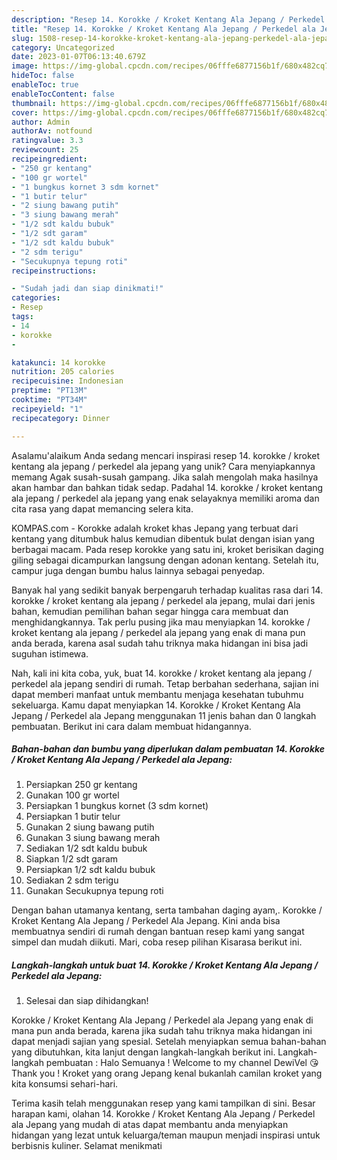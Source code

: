 ```yaml
---
description: "Resep 14. Korokke / Kroket Kentang Ala Jepang / Perkedel ala Jepang{ yang Enak"
title: "Resep 14. Korokke / Kroket Kentang Ala Jepang / Perkedel ala Jepang{ yang Enak"
slug: 1508-resep-14-korokke-kroket-kentang-ala-jepang-perkedel-ala-jepang-yang-enak
category: Uncategorized
date: 2023-01-07T06:13:40.679Z
image: https://img-global.cpcdn.com/recipes/06fffe6877156b1f/680x482cq70/14-korokke-kroket-kentang-ala-jepang-perkedel-ala-jepang-foto-resep-utama.jpg
hideToc: false
enableToc: true
enableTocContent: false
thumbnail: https://img-global.cpcdn.com/recipes/06fffe6877156b1f/680x482cq70/14-korokke-kroket-kentang-ala-jepang-perkedel-ala-jepang-foto-resep-utama.jpg
cover: https://img-global.cpcdn.com/recipes/06fffe6877156b1f/680x482cq70/14-korokke-kroket-kentang-ala-jepang-perkedel-ala-jepang-foto-resep-utama.jpg
author: Admin
authorAv: notfound
ratingvalue: 3.3
reviewcount: 25
recipeingredient:
- "250 gr kentang"
- "100 gr wortel"
- "1 bungkus kornet 3 sdm kornet"
- "1 butir telur"
- "2 siung bawang putih"
- "3 siung bawang merah"
- "1/2 sdt kaldu bubuk"
- "1/2 sdt garam"
- "1/2 sdt kaldu bubuk"
- "2 sdm terigu"
- "Secukupnya tepung roti"
recipeinstructions:

- "Sudah jadi dan siap dinikmati!"
categories:
- Resep
tags:
- 14
- korokke
- 

katakunci: 14 korokke  
nutrition: 205 calories
recipecuisine: Indonesian
preptime: "PT13M"
cooktime: "PT34M"
recipeyield: "1"
recipecategory: Dinner

---
```



Asalamu'alaikum Anda sedang mencari inspirasi resep 14. korokke / kroket kentang ala jepang / perkedel ala jepang yang unik? Cara menyiapkannya memang Agak susah-susah gampang. Jika salah mengolah maka hasilnya akan hambar dan bahkan tidak sedap. Padahal 14. korokke / kroket kentang ala jepang / perkedel ala jepang yang enak selayaknya memiliki aroma dan cita rasa yang dapat memancing selera kita.


KOMPAS.com - Korokke adalah kroket khas Jepang yang terbuat dari kentang yang ditumbuk halus kemudian dibentuk bulat dengan isian yang berbagai macam. Pada resep korokke yang satu ini, kroket berisikan daging giling sebagai dicampurkan langsung dengan adonan kentang. Setelah itu, campur juga dengan bumbu halus lainnya sebagai penyedap.

Banyak hal yang sedikit banyak berpengaruh terhadap kualitas rasa dari 14. korokke / kroket kentang ala jepang / perkedel ala jepang, mulai dari jenis bahan, kemudian pemilihan bahan segar hingga cara membuat dan menghidangkannya. Tak perlu pusing jika mau menyiapkan 14. korokke / kroket kentang ala jepang / perkedel ala jepang yang enak di mana pun anda berada, karena asal sudah tahu triknya maka hidangan ini bisa jadi suguhan istimewa.


Nah, kali ini kita coba, yuk, buat 14. korokke / kroket kentang ala jepang / perkedel ala jepang sendiri di rumah. Tetap berbahan sederhana, sajian ini dapat memberi manfaat untuk membantu menjaga kesehatan tubuhmu sekeluarga. Kamu dapat menyiapkan 14. Korokke / Kroket Kentang Ala Jepang / Perkedel ala Jepang menggunakan 11 jenis bahan dan 0 langkah pembuatan. Berikut ini cara dalam membuat hidangannya.

<!--inarticleads1-->

##### Bahan-bahan dan bumbu yang diperlukan dalam pembuatan 14. Korokke / Kroket Kentang Ala Jepang / Perkedel ala Jepang:

1. Persiapkan 250 gr kentang
1. Gunakan 100 gr wortel
1. Persiapkan 1 bungkus kornet (3 sdm kornet)
1. Persiapkan 1 butir telur
1. Gunakan 2 siung bawang putih
1. Gunakan 3 siung bawang merah
1. Sediakan 1/2 sdt kaldu bubuk
1. Siapkan 1/2 sdt garam
1. Persiapkan 1/2 sdt kaldu bubuk
1. Sediakan 2 sdm terigu
1. Gunakan Secukupnya tepung roti


Dengan bahan utamanya kentang, serta tambahan daging ayam,. Korokke / Kroket Kentang Ala Jepang / Perkedel Ala Jepang. Kini anda bisa membuatnya sendiri di rumah dengan bantuan resep kami yang sangat simpel dan mudah diikuti. Mari, coba resep pilihan Kisarasa berikut ini. 

<!--inarticleads2-->

##### Langkah-langkah untuk buat 14. Korokke / Kroket Kentang Ala Jepang / Perkedel ala Jepang:


1. Selesai dan siap dihidangkan!

Korokke / Kroket Kentang Ala Jepang / Perkedel ala Jepang yang enak di mana pun anda berada, karena jika sudah tahu triknya maka hidangan ini dapat menjadi sajian yang spesial. Setelah menyiapkan semua bahan-bahan yang dibutuhkan, kita lanjut dengan langkah-langkah berikut ini. Langkah-langkah pembuatan : Halo Semuanya ! Welcome to my channel DewiVel 😘Thank you ! Kroket yang orang Jepang kenal bukanlah camilan kroket yang kita konsumsi sehari-hari. 

Terima kasih telah menggunakan resep yang kami tampilkan di sini. Besar harapan kami, olahan 14. Korokke / Kroket Kentang Ala Jepang / Perkedel ala Jepang yang mudah di atas dapat membantu anda menyiapkan hidangan yang lezat untuk keluarga/teman maupun menjadi inspirasi untuk berbisnis kuliner. Selamat menikmati
